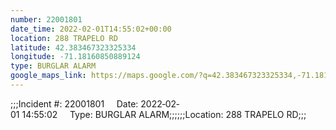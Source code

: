 ```yaml
---
number: 22001801
date_time: 2022-02-01T14:55:02+00:00
location: 288 TRAPELO RD
latitude: 42.383467323325334
longitude: -71.18160850889124
type: BURGLAR ALARM
google_maps_link: https://maps.google.com/?q=42.383467323325334,-71.18160850889124
---
```


;;;Incident #: 22001801     Date: 2022‐02‐01 14:55:02     Type: BURGLAR ALARM;;;;;;Location: 288 TRAPELO RD;;;
